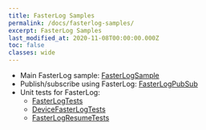 ```yaml
---
title: FasterLog Samples
permalink: /docs/fasterlog-samples/
excerpt: FasterLog Samples
last_modified_at: 2020-11-08T00:00:00.000Z
toc: false
classes: wide
---
```

* Main FasterLog sample: [FasterLogSample](https://github.com/microsoft/FASTER/tree/master/cs/samples/FasterLogSample)
* Publish/subscribe using FasterLog: [FasterLogPubSub](https://github.com/microsoft/FASTER/tree/master/cs/samples/FasterLogPubSub)
* Unit tests for FasterLog:
  * [FasterLogTests](https://github.com/microsoft/FASTER/blob/master/cs/test/FasterLogTests.cs)
  * [DeviceFasterLogTests](https://github.com/microsoft/FASTER/blob/master/cs/test/DeviceFasterLogTests.cs)
  * [FasterLogResumeTests](https://github.com/microsoft/FASTER/blob/master/cs/test/FasterLogResumeTests.cs)


